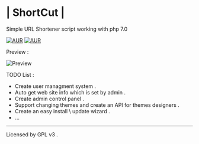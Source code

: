 # | ShortCut |
Simple URL Shortener script working with php 7.0

[![AUR](https://img.shields.io/aur/license/yaourt.svg)](https://github.com/3mmarg97/ShortCut/blob/master/LICENSE)
[![AUR](https://img.shields.io/badge/Language-PHP%207.0-green.svg)](https://github.com/3mmarg97/ShortCut)


Preview :

![Preview](https://cloud.githubusercontent.com/assets/16087389/21486398/953f7356-cbbc-11e6-9fe9-5db83c56de51.png)


TODO List :
* Create user managment system .
* Auto get web site info which is set by admin .
* Create admin control panel .
* Support changing themes and create an API for themes designers .
* Create an easy install \ update wizard .
* ...

---

Licensed by GPL v3 .
